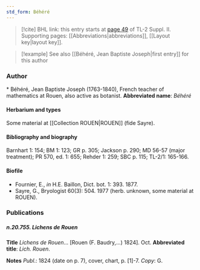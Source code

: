 ```yaml
---
std_form: Béhéré
---
```


> [!cite] BHL link: this entry starts at [page 49](https://www.biodiversitylibrary.org/page/33265246) of TL-2 Suppl. II.
> Supporting pages: [[Abbreviations|abbreviations]], [[Layout key|layout key]].

> [!example] See also [[Béhéré, Jean Baptiste Joseph|first entry]] for this author

### Author

\* Béhéré, Jean Baptiste Joseph (1763-1840), French teacher of mathematics at Rouen, also active as botanist. 
**Abbreviated name**: *Béhéré*

#### Herbarium and types

Some material at [[Collection ROUEN|ROUEN]] (fide Sayre).

#### Bibliography and biography

Barnhart 1: 154; BM 1: 123; GR p. 305; Jackson p. 290; MD 56-57 (major treatment); PR 570, ed. 1: 655; Rehder 1: 259; SBC p. 115; TL-2/1: 165-166.

#### Biofile

- Fournier, E., *in* H.E. Baillon, Dict. bot. 1: 393. 1877.
- Sayre, G., Bryologist 60(3): 504. 1977 (herb. unknown, some material at ROUEN).

### Publications

##### n.20.755. Lichens de Rouen

**Title**
*Lichens de Rouen*... \[Rouen (F. Baudry,...) 1824\]. Oct.
**Abbreviated title**: *Lich. Rouen*.

**Notes**
*Publ*.: 1824 (date on p. 7), cover, chart, p. \[1\]-7. *Copy*: G.

